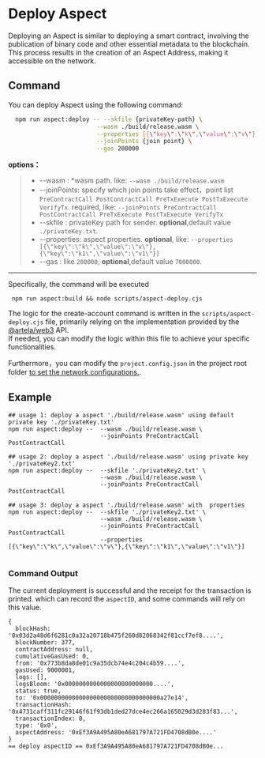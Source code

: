 # Deploy Aspect

Deploying an Aspect is similar to deploying a smart contract, involving the publication of binary code and other
essential metadata to the blockchain. This process results in the creation of an Aspect Address, making it accessible on
the network.

## Command

You can deploy Aspect using the following command:

```bash
  npm run aspect:deploy -- --skfile {privateKey-path} \
                         --wasm ./build/release.wasm \
                         --properties [{\"key\":\"k\",\"value\":\"v\"},{\"key\":\"k1\",\"value\":\"v1\"}] \
                         --joinPoints {join point} \
                         --gas 200000
```
**options：**
> * --wasm : *wasm path. like: `--wasm ./build/release.wasm `
> * --joinPoints: specify which join points take effect，point list `PreContractCall PostContractCall PreTxExecute PostTxExecute VerifyTx`. required, like: `--joinPoints PreContractCall PostContractCall PreTxExecute PostTxExecute VerifyTx`
> * --skfile : privateKey path for sender. **optional**,default value `./privateKey.txt`.
> * --properties: aspect properties. **optional**, like: `--properties [{\"key\":\"k\",\"value\":\"v\"},{\"key\":\"k1\",\"value\":\"v1\"}]`
> * --gas : like `200000`, **optional**,default value `7000000`.

---

Specifically, the command will be executed
```shell
 npm run aspect:build && node scripts/aspect-deploy.cjs
```
The logic for the create-account command is written in the `scripts/aspect-deploy.cjs` file, primarily relying on the
implementation provided by the [@artela/web3](/develop/client/artela-web3.js) API.   
If needed, you can modify the logic within this file to achieve your specific functionalities.

Furthermore，you can modify the `project.config.json` in the project root folder [to set the network configurations.](/develop/reference/aspect-tool/guide/config#2network-rpc).


## Example

```shell
## usage 1: deploy a aspect './build/release.wasm' using default private key './privateKey.txt'
npm run aspect:deploy --  --wasm ./build/release.wasm \
                          --joinPoints PreContractCall PostContractCall

## usage 2: deploy a aspect './build/release.wasm' using private key './privateKey2.txt'
npm run aspect:deploy --  --skfile './privateKey2.txt' \
						  --wasm ./build/release.wasm \
                          --joinPoints PreContractCall PostContractCall

## usage 3: deploy a aspect './build/release.wasm' with  properties
npm run aspect:deploy --  --skfile './privateKey2.txt' \
						  --wasm ./build/release.wasm \
                          --joinPoints PreContractCall PostContractCall
                          --properties [{\"key\":\"k\",\"value\":\"v\"},{\"key\":\"k1\",\"value\":\"v1\"}]
                          
```

### Command Output

The current deployment is successful and the receipt for the transaction is printed. which can record the `aspectID`, and some commands will rely on this value.

```shell
{
  blockHash: '0x03d2a48d6f6281c0a32a20718b475f260d82068342f81ccf7ef8....',
  blockNumber: 377,
  contractAddress: null,
  cumulativeGasUsed: 0,
  from: '0x773b8da8de01c9a35dcb74e4c204c4b59....',
  gasUsed: 9000001,
  logs: [],
  logsBloom: '0x0000000000000000000000000....',
  status: true,
  to: '0x0000000000000000000000000000000000a27e14',
  transactionHash: '0x4731caff311fc29146f61f93db1ded27dce4ec266a165029d3d283f83...',
  transactionIndex: 0,
  type: '0x0',
  aspectAddress: '0xEf3A9A495A80eA681797A721FD4708dB0e....'
}
== deploy aspectID == 0xEf3A9A495A80eA681797A721FD4708dB0e...

```